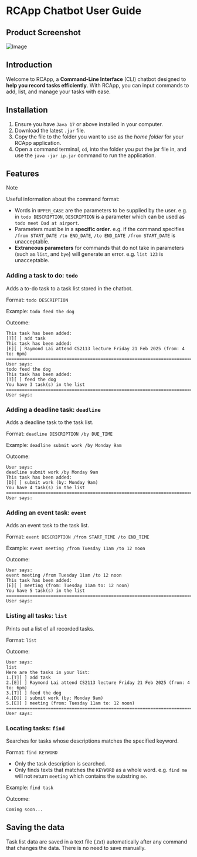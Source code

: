 # RCApp Chatbot User Guide

## Product Screenshot

![Image](https://github.com/user-attachments/assets/952d3033-28df-44fa-83ed-d500cea69891)

## Introduction

Welcome to RCApp, a **Command-Line Interface** (CLI) chatbot designed to 
**help you record tasks efficiently**. With RCApp, you can input commands 
to add, list, and manage your tasks with ease.

## Installation

1. Ensure you have `Java 17` or above installed in your computer.
2. Download the latest `.jar` file.
3. Copy the file to the folder you want to use as the *home folder* for your RCApp application.
4. Open a command terminal, `cd`, into the folder you put the jar file in, and use the `java -jar ip.jar` command to run the application.

## Features

> [!NOTE]
> Useful information about the command format:
> - Words in `UPPER_CASE` are the parameters to be supplied by the user.
    e.g. in `todo DESCRIPTION`, `DESCRIPTION` is a parameter which can be used as `todo meet Dad at airport`.
> - Parameters must be in a **specific order**.
    e.g. if the command specifies `/from START_DATE /to END_DATE`, `/to END_DATE /from START_DATE` is unacceptable.
> - **Extraneous parameters** for commands that do not take in parameters (such as `list`, and `bye`) will generate an error.
    e.g. `list 123` is unacceptable.

### Adding a task to do: `todo`

Adds a to-do task to a task list stored in the chatbot.

Format: `todo DESCRIPTION`

Example: `todo feed the dog`

Outcome:
```
This task has been added:
[T][ ] add task
This task has been added:
[E][ ] Raymond Lai attend CS2113 lecture Friday 21 Feb 2025 (from: 4 to: 6pm)
=========================================================================================
User says:
todo feed the dog
This task has been added:
[T][ ] feed the dog
You have 3 task(s) in the list
=========================================================================================
User says:
```

### Adding a deadline task: `deadline`

Adds a deadline task to the task list.

Format: `deadline DESCRIPTION /by DUE_TIME`

Example: `deadline submit work /by Monday 9am`

Outcome:
```
User says:
deadline submit work /by Monday 9am
This task has been added:
[D][ ] submit work (by: Monday 9am)
You have 4 task(s) in the list
=========================================================================================
User says:
```

### Adding an event task: `event`

Adds an event task to the task list.

Format: `event DESCRIPTION /from START_TIME /to END_TIME`

Example: `event meeting /from Tuesday 11am /to 12 noon`

Outcome:
```
User says:
event meeting /from Tuesday 11am /to 12 noon
This task has been added:
[E][ ] meeting (from: Tuesday 11am to: 12 noon)
You have 5 task(s) in the list
=========================================================================================
User says:
```

### Listing all tasks: `list`

Prints out a list of all recorded tasks.

Format: `list`

Outcome:
```
User says:
list
Here are the tasks in your list:
1.[T][ ] add task
2.[E][ ] Raymond Lai attend CS2113 lecture Friday 21 Feb 2025 (from: 4 to: 6pm)
3.[T][ ] feed the dog
4.[D][ ] submit work (by: Monday 9am)
5.[E][ ] meeting (from: Tuesday 11am to: 12 noon)
=========================================================================================
User says:
```

### Locating tasks: `find`

Searches for tasks whose descriptions matches the specified keyword.

Format: `find KEYWORD`

- Only the task description is searched.
- Only finds texts that matches the `KEYWORD` as a whole word. e.g. `find me` will not return `meeting` which contains the substring `me`.

Example: `find task`

Outcome:
```
Coming soon...
```

## Saving the data

Task list data are saved in a text file (*.txt*) automatically after any command that changes the data. 
There is no need to save manually.